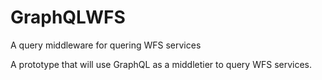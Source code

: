 # GraphQLWFS
A query middleware for quering WFS services

A prototype that will use GraphQL as a middletier to query WFS services. 
